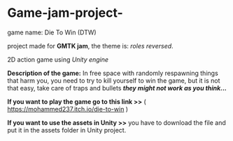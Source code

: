 # Game-jam-project-

game name: Die To Win (DTW)

project made for **GMTK jam**, the theme is: *roles reversed*. 

2D action game using *Unity engine*

**Description of the game:** In free space with randomly respawning things that harm you, you need to try to kill yourself to win the game, but it is not that easy, take care of traps and bullets ***they might not work as you think...***

**If you want to play the game go to this link >>** ( https://mohammed237.itch.io/die-to-win )

**If you want to use the assets in Unity >>** you have to download the file and put it in the assets folder in Unity project.
